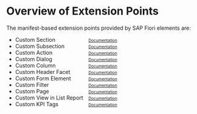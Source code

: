 <style>
@media screen and (max-width: 600px) {
    .phone {
          font-size: small;
          padding-left: 1em !important;
    }
}
@media screen and (max-width: 370px) {
    .phone {
          font-size: x-small;
          padding-left: 1em !important;
    }
}
</style>

# Overview of Extension Points

The manifest-based extension points provided by SAP Fiori elements are:

<ul class="phone" style="columns: 2; max-width: 28rem; width: max-content">
	<li>Custom Section</li>
	<li>Custom Subsection</li>
    <li>Custom Action</li>
    <li>Custom Dialog</li>
    <li>Custom Column</li>
    <li>Custom Header Facet</li>
    <li>Custom Form Element</li>
    <li>Custom Filter</li>
    <li>Custom Page</li>
    <li>Custom View in List Report</li>
    <li>Custom KPI Tags</li>
    <li style="list-style-type: none"><a style="font-size: 0.75em" href="../../../../../../../#/topic/92ad9968e41748aeb74971f7a08a91c8" target="_blank">Documentation</a></li>
    <li style="list-style-type: none"><a style="font-size: 0.75em" href="../../../../../../../#/topic/ce8d468269814077bc4b132572979b66" target="_blank">Documentation</a></li>
    <li style="list-style-type: none"><a style="font-size: 0.75em" href="../../../../../../../#/topic/7619517a92414e27b71f02094bd08d06" target="_blank">Documentation</a></li>
    <li style="list-style-type: none"><a style="font-size: 0.75em" href="../../../../../../../#/topic/d6af195124cf430599530668ddea7425" target="_blank">Documentation</a></li>
    <li style="list-style-type: none"><a style="font-size: 0.75em" href="../../../../../../../#/topic/28e95702b5854b938ac51c4bc2d078ab" target="_blank">Documentation</a></li>
    <li style="list-style-type: none"><a style="font-size: 0.75em" href="../../../../../../../#/topic/61cf0ee828824903907464c80dd0d88c" target="_blank">Documentation</a></li>
    <li style="list-style-type: none"><a style="font-size: 0.75em" href="../../../../../../../#/topic/4e49753530ad4a73a44a5f8efac238d6" target="_blank">Documentation</a></li>
    <li style="list-style-type: none"><a style="font-size: 0.75em" href="../../../../../../../#/topic/5fb9f57fcf12401bbe39a635e9a32a4e" target="_blank">Documentation</a></li>
    <li style="list-style-type: none"><a style="font-size: 0.75em" href="../../../../../../../#/topic/ecdf1d6b2bda47b2accd369046c4936d" target="_blank">Documentation</a></li>
    <li style="list-style-type: none"><a style="font-size: 0.75em" href="../../../../../../../#/topic/eb37203f2b884b5097c3c858107cae1f" target="_blank">Documentation</a></li>
    <li style="list-style-type: none"><a style="font-size: 0.75em" href="" target="_blank">Documentation</a></li>
</ul>
